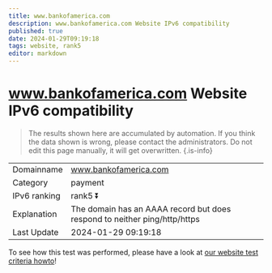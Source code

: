 ```yaml
---
title: www.bankofamerica.com
description: www.bankofamerica.com Website IPv6 compatibility
published: true
date: 2024-01-29T09:19:18
tags: website, rank5
editor: markdown
---
```


# www.bankofamerica.com Website IPv6 compatibility

> The results shown here are accumulated by automation. If you think the data shown is wrong, please contact the administrators. 
> Do not edit this page manually, it will get overwritten.
{.is-info}


|   |   |
| - | - |
| Domainname | www.bankofamerica.com
| Category | payment |
| IPv6 ranking | rank5 :arrow_double_down: |
| Explanation | The domain has an AAAA record but does respond to neither ping/http/https |
| Last Update | 2024-01-29 09:19:18 |

To see how this test was performed, please have a look at [our website test criteria howto](/howto/testcriteria/website)!

